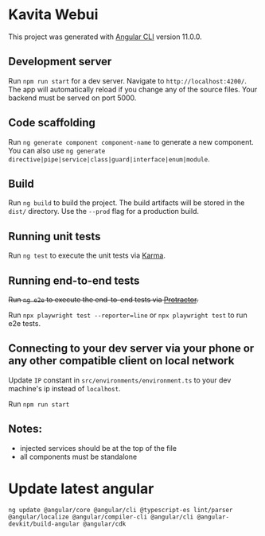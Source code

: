 # Kavita Webui

This project was generated with [Angular CLI](https://github.com/angular/angular-cli) version 11.0.0.

## Development server

Run `npm run start` for a dev server. Navigate to `http://localhost:4200/`. The app will automatically reload if you change any of the source files.
Your backend must be served on port 5000.

## Code scaffolding

Run `ng generate component component-name` to generate a new component. You can also use `ng generate directive|pipe|service|class|guard|interface|enum|module`.

## Build

Run `ng build` to build the project. The build artifacts will be stored in the `dist/` directory. Use the `--prod` flag for a production build.

## Running unit tests

Run `ng test` to execute the unit tests via [Karma](https://karma-runner.github.io).

## Running end-to-end tests

~~Run `ng e2e` to execute the end-to-end tests via [Protractor](http://www.protractortest.org/).~~

Run `npx playwright test --reporter=line` or `npx playwright test` to run e2e tests. 

## Connecting to your dev server via your phone or any other compatible client on local network

Update `IP` constant in `src/environments/environment.ts` to your dev machine's ip instead of `localhost`.

Run `npm run start`

## Notes:
- injected services should be at the top of the file
- all components must be standalone

# Update latest angular
`ng update @angular/core @angular/cli @typescript-es
lint/parser @angular/localize @angular/compiler-cli @angular/cli @angular-devkit/build-angular @angular/cdk`
